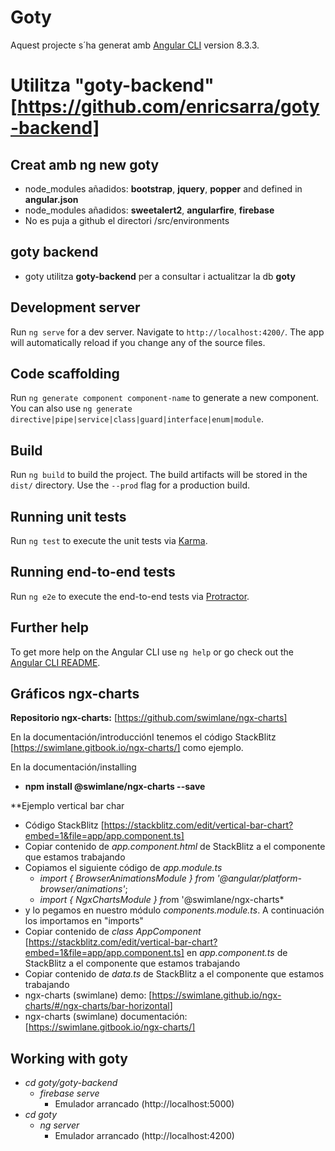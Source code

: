 # Goty

Aquest projecte s´ha generat amb [Angular CLI](https://github.com/angular/angular-cli) version 8.3.3.

# Utilitza "goty-backend" [https://github.com/enricsarra/goty-backend]

## Creat amb **ng new goty**
- node_modules añadidos:  **bootstrap**, **jquery**, **popper** and defined in **angular.json**
- node_modules añadidos: **sweetalert2**, **angularfire**, **firebase**
- No es puja a github el directori /src/environments

## goty backend
- goty utilitza **goty-backend** per a consultar i actualitzar la db **goty**

## Development server

Run `ng serve` for a dev server. Navigate to `http://localhost:4200/`. The app will automatically reload if you change any of the source files.

## Code scaffolding

Run `ng generate component component-name` to generate a new component. You can also use `ng generate directive|pipe|service|class|guard|interface|enum|module`.

## Build

Run `ng build` to build the project. The build artifacts will be stored in the `dist/` directory. Use the `--prod` flag for a production build.

## Running unit tests

Run `ng test` to execute the unit tests via [Karma](https://karma-runner.github.io).

## Running end-to-end tests

Run `ng e2e` to execute the end-to-end tests via [Protractor](http://www.protractortest.org/).

## Further help

To get more help on the Angular CLI use `ng help` or go check out the [Angular CLI README](https://github.com/angular/angular-cli/blob/master/README.md).

## Gráficos ngx-charts

**Repositorio ngx-charts:** [<https://github.com/swimlane/ngx-charts]>

En la documentación/introducciónI tenemos el código StackBlitz [<https://swimlane.gitbook.io/ngx-charts/]> como ejemplo.

En la documentación/installing

- **npm install @swimlane/ngx-charts --save**

**Ejemplo vertical bar char
- Código StackBlitz [<https://stackblitz.com/edit/vertical-bar-chart?embed=1&file=app/app.component.ts]>
- Copiar contenido de *app.component.html* de StackBlitz a el componente que estamos trabajando
- Copiamos el siguiente código de *app.module.ts* 
    - *import { BrowserAnimationsModule } from '@angular/platform-browser/animations'*;
    - *import { NgxChartsModule } fro*m '@swimlane/ngx-charts*
- y lo pegamos en nuestro módulo *components.module.ts*. A continuación los importamos en "imports" 
- Copiar contenido de *class AppComponent* [<https://stackblitz.com/edit/vertical-bar-chart?embed=1&file=app/app.component.ts]> en *app.component.ts* de StackBlitz a el componente que estamos trabajando
- Copiar contenido de *data.ts* de StackBlitz a el componente que estamos trabajando
- ngx-charts (swimlane) demo: [<https://swimlane.github.io/ngx-charts/#/ngx-charts/bar-horizontal>]
- ngx-charts (swimlane) documentación: [<https://swimlane.gitbook.io/ngx-charts/]>

## Working with **goty**
- *cd goty/goty-backend*
    - *firebase serve*     
        - Emulador arrancado (http://localhost:5000)
- *cd goty*
    - *ng server*   
        -  Emulador arrancado (http://localhost:4200)